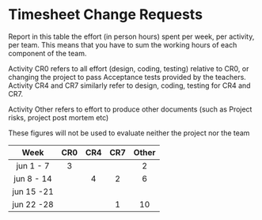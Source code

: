 # Timesheet Change Requests

Report in this table the effort (in person hours) spent per week, per activity, per team. 
This means that you have to sum the working hours of each component of the team.

Activity CR0 refers to all effort (design, coding, testing) relative to CR0, or changing the project to pass Acceptance tests provided by the teachers.
Activity CR4 and CR7 similarly refer to design, coding, testing for CR4 and CR7.

Activity Other refers to effort to produce other documents (such as Project risks, project post mortem etc)


These figures will not be used to evaluate neither the project nor the team

| Week        | CR0      | CR4         | CR7         | Other      |
|:-----------:|:--------:|:-----------:|:-----------:|:----------:|
| jun 1 -  7  |  3       |             |             |  2         | 
| jun 8 - 14  |          |   4         |   2         |  6         |
| jun 15 -21  |          |             |             |            |
| jun 22 -28  |          |             |   1         |  10        |
